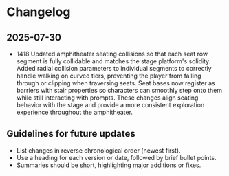 # Changelog

## 2025-07-30

- 1418 Updated amphitheater seating collisions so that each seat row segment is fully collidable and matches the stage platform's solidity. Added radial collision parameters to individual segments to correctly handle walking on curved tiers, preventing the player from falling through or clipping when traversing seats. Seat bases now register as barriers with stair properties so characters can smoothly step onto them while still interacting with prompts. These changes align seating behavior with the stage and provide a more consistent exploration experience throughout the amphitheater.


## Guidelines for future updates
- List changes in reverse chronological order (newest first).
- Use a heading for each version or date, followed by brief bullet points.
- Summaries should be short, highlighting major additions or fixes.
